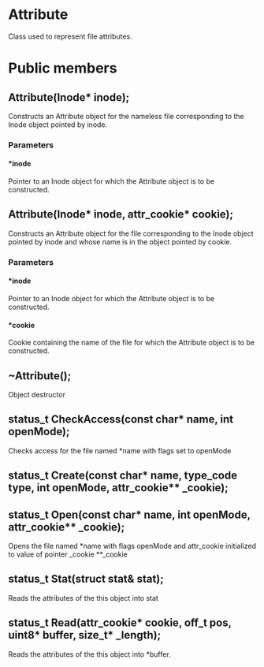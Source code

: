 # Attribute
Class used to represent file attributes.
# Public members
## Attribute(Inode\* inode);
Constructs an Attribute object for the nameless file corresponding to the Inode 
object pointed by inode.
### Parameters
#### \*inode
Pointer to an Inode object for which the Attribute object is to be constructed.
## Attribute(Inode\* inode, attr_cookie\* cookie);
Constructs an Attribute object for the file corresponding to the Inode object
pointed by inode and whose name is in the object pointed by cookie.
### Parameters
#### \*inode
Pointer to an Inode object for which the Attribute object is to be constructed.
#### \*cookie
Cookie containing the name of the file for which the Attribute object is to be
constructed.
## \~Attribute();
Object destructor
## status_t            CheckAccess(const char\* name, int openMode);
Checks access for the file named \*name with flags set to openMode
## status_t            Create(const char\* name, type_code type, int openMode, attr_cookie\*\* \_cookie);
## status_t            Open(const char\* name, int openMode, attr_cookie\*\* \_cookie);
Opens the file named \*name with flags openMode and attr_cookie initialized to
value of pointer \_cookie
\*\*\_cookie
## status_t            Stat(struct stat& stat);
Reads the attributes of the this object into stat
## status_t            Read(attr_cookie\* cookie, off_t pos, uint8\* buffer, size_t\* \_length);
Reads the attributes of the this object into \*buffer.
